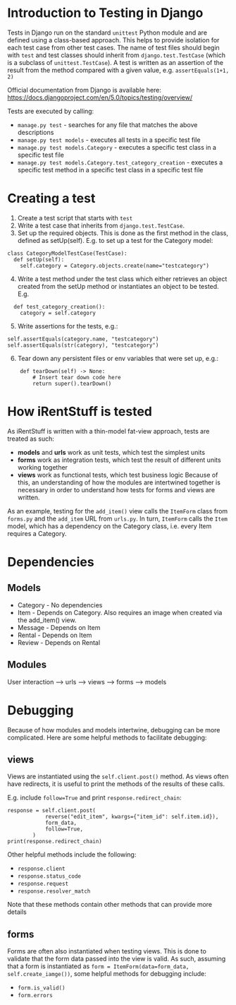 # **Introduction to Testing in Django**
Tests in Django run on the standard `unittest` Python module and are defined using a class-based approach. This helps to provide isolation for each test case from other test cases. The name of test files should begin with `test` and test classes should inherit from `django.test.TestCase` (which is a subclass of `unittest.TestCase`). A test is written as an assertion of the result from the method compared with a given value, e.g. `assertEquals(1+1, 2)`

Official documentation from Django is available here: https://docs.djangoproject.com/en/5.0/topics/testing/overview/

Tests are executed by calling:
- `manage.py test` - searches for any file that matches the above descriptions
- `manage.py test models` - executes all tests in a specific test file
- `manage.py test models.Category` - executes a specific test class in a specific test file
- `manage.py test models.Category.test_category_creation` - executes a specific test method in a specific test class in a specific test file

# **Creating a test**
1. Create a test script that starts with `test`
2. Write a test case that inherits from `django.test.TestCase`.
3. Set up the required objects. This is done as the first method in the class, defined as setUp(self). E.g. to set up a test for the Category model:
```
class CategoryModelTestCase(TestCase):
  def setUp(self):
    self.category = Category.objects.create(name="testcategory")
```
4. Write a test method under the test class which either retrieves an object created from the setUp method or instantiates an object to be tested. E.g.
```
  def test_category_creation():
    category = self.category
```
5. Write assertions for the tests, e.g.:
```
self.assertEquals(category.name, "testcategory")
self.assertEquals(str(category), "testcategory")
```
6. Tear down any persistent files or env variables that were set up, e.g.:
```
    def tearDown(self) -> None:
        # Insert tear down code here
        return super().tearDown()
```

# **How iRentStuff is tested**
As iRentStuff is written with a thin-model fat-view approach, tests are treated as such:
- **models** and **urls** work as unit tests, which test the simplest units
- **forms** work as integration tests, which test the result of different units working together
- **views** work as functional tests, which test business logic
Because of this, an understanding of how the modules are intertwined together is necessary in order to understand how tests for forms and views are written.

As an example, testing for the `add_item()` view calls the `ItemForm` class from `forms.py` and the `add_item` URL from `urls.py`. In turn, `ItemForm` calls the `Item` model, which has a dependency on the Category class, i.e. every Item requires a Category.

# Dependencies
## **Models**
- Category - No dependencies
- Item - Depends on Category. Also requires an image when created via the add_item() view.
- Message - Depends on Item
- Rental - Depends on Item
- Review - Depends on Rental

## **Modules**
User interaction --> urls --> views --> forms --> models

# Debugging
Because of how modules and models intertwine, debugging can be more complicated. Here are some helpful methods to facilitate debugging:

## views
Views are instantiated using the `self.client.post()` method. As views often have redirects, it is useful to print the methods of the results of these calls.

E.g. include `follow=True` and print `response.redirect_chain`:
```
response = self.client.post(
            reverse("edit_item", kwargs={"item_id": self.item.id}),
            form_data,
            follow=True,
        )
print(response.redirect_chain)
```

Other helpful methods include the following:
- `response.client`
- `response.status_code`
- `response.request`
- `response.resolver_match`

Note that these methods contain other methods that can provide more details

## forms
Forms are often also instantiated when testing views. This is done to validate that the form data passed into the view is valid. As such, assuming that a form is instantiated as `form = ItemForm(data=form_data, self.create_iamge())`, some helpful methods for debugging include:
- `form.is_valid()`
- `form.errors`
